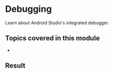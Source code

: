 # Debugging

Learn about Android Studio's integrated debugger.

## Topics covered in this module

-

## Result
